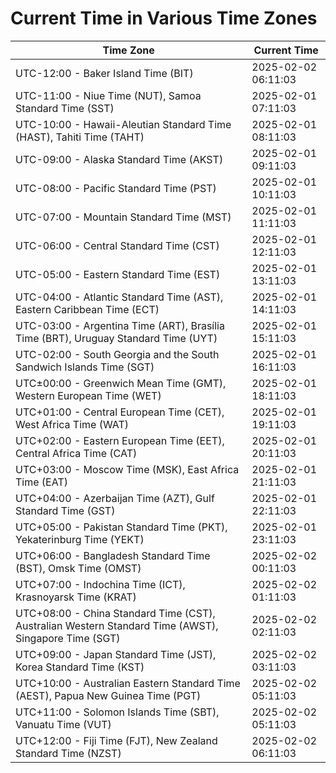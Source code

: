 # Current Time in Various Time Zones

| Time Zone | Current Time |
|-----------|--------------|
| UTC-12:00 - Baker Island Time (BIT) | 2025-02-02 06:11:03 |
| UTC-11:00 - Niue Time (NUT), Samoa Standard Time (SST) | 2025-02-01 07:11:03 |
| UTC-10:00 - Hawaii-Aleutian Standard Time (HAST), Tahiti Time (TAHT) | 2025-02-01 08:11:03 |
| UTC-09:00 - Alaska Standard Time (AKST) | 2025-02-01 09:11:03 |
| UTC-08:00 - Pacific Standard Time (PST) | 2025-02-01 10:11:03 |
| UTC-07:00 - Mountain Standard Time (MST) | 2025-02-01 11:11:03 |
| UTC-06:00 - Central Standard Time (CST) | 2025-02-01 12:11:03 |
| UTC-05:00 - Eastern Standard Time (EST) | 2025-02-01 13:11:03 |
| UTC-04:00 - Atlantic Standard Time (AST), Eastern Caribbean Time (ECT) | 2025-02-01 14:11:03 |
| UTC-03:00 - Argentina Time (ART), Brasília Time (BRT), Uruguay Standard Time (UYT) | 2025-02-01 15:11:03 |
| UTC-02:00 - South Georgia and the South Sandwich Islands Time (SGT) | 2025-02-01 16:11:03 |
| UTC±00:00 - Greenwich Mean Time (GMT), Western European Time (WET) | 2025-02-01 18:11:03 |
| UTC+01:00 - Central European Time (CET), West Africa Time (WAT) | 2025-02-01 19:11:03 |
| UTC+02:00 - Eastern European Time (EET), Central Africa Time (CAT) | 2025-02-01 20:11:03 |
| UTC+03:00 - Moscow Time (MSK), East Africa Time (EAT) | 2025-02-01 21:11:03 |
| UTC+04:00 - Azerbaijan Time (AZT), Gulf Standard Time (GST) | 2025-02-01 22:11:03 |
| UTC+05:00 - Pakistan Standard Time (PKT), Yekaterinburg Time (YEKT) | 2025-02-01 23:11:03 |
| UTC+06:00 - Bangladesh Standard Time (BST), Omsk Time (OMST) | 2025-02-02 00:11:03 |
| UTC+07:00 - Indochina Time (ICT), Krasnoyarsk Time (KRAT) | 2025-02-02 01:11:03 |
| UTC+08:00 - China Standard Time (CST), Australian Western Standard Time (AWST), Singapore Time (SGT) | 2025-02-02 02:11:03 |
| UTC+09:00 - Japan Standard Time (JST), Korea Standard Time (KST) | 2025-02-02 03:11:03 |
| UTC+10:00 - Australian Eastern Standard Time (AEST), Papua New Guinea Time (PGT) | 2025-02-02 05:11:03 |
| UTC+11:00 - Solomon Islands Time (SBT), Vanuatu Time (VUT) | 2025-02-02 05:11:03 |
| UTC+12:00 - Fiji Time (FJT), New Zealand Standard Time (NZST) | 2025-02-02 06:11:03 |
